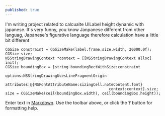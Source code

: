 ```yaml
---
published: true
---
```


I'm writing project related to calcualte UILabel height dynamic with japanese. It's very funny, you know Janpanese different from other languag, Japanese's figurative language therefore calculation have a little bit different

    CGSize constraint = CGSizeMake(label.frame.size.width, 20000.0f);
	CGSize size;
	NSStringDrawingContext *context = [[NSStringDrawingContext alloc] init];
	CGSize boundingBox = [string boundingRectWithSize:constraint
                                                  options:NSStringDrawingUsesLineFragmentOrigin
                                               attributes:@{NSFontAttributeName:sizingCell.noteContent.font}
                                                  context:context].size;
	size = CGSizeMake(ceil(boundingBox.width), ceil(boundingBox.height));

Enter text in [Markdown](http://daringfireball.net/projects/markdown/). Use the toolbar above, or click the **?** button for formatting help.

